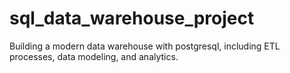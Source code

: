 # sql_data_warehouse_project
Building a modern data warehouse with postgresql, including ETL processes, data modeling, and analytics.
